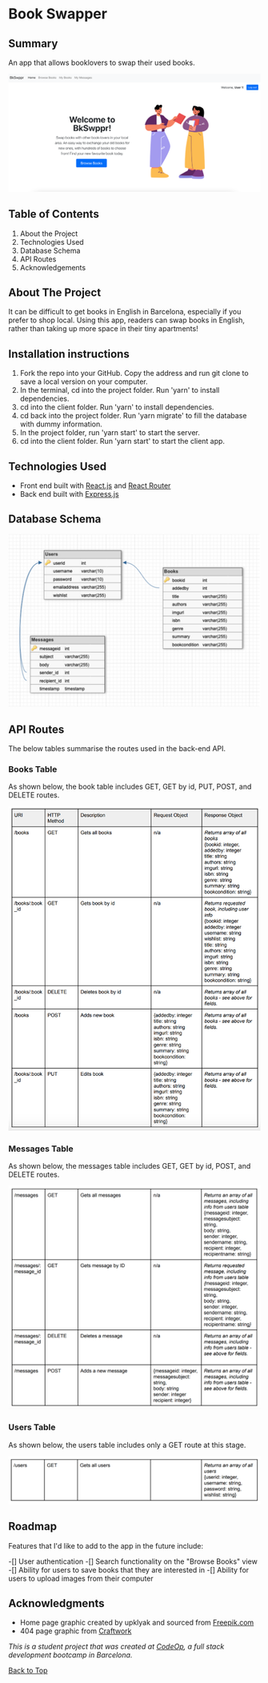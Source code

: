 # Book Swapper

## Summary

An app that allows booklovers to swap their used books.

![Screenshot of app front page](Screenshot.png)

## Table of Contents

1. About the Project
2. Technologies Used
3. Database Schema
4. API Routes
5. Acknowledgements

<!-- ABOUT THE PROJECT -->
## About The Project

It can be difficult to get books in English in Barcelona, especially if you prefer to shop local. Using this app, readers can swap books in English, rather than taking up more space in their tiny apartments!

## Installation instructions

1. Fork the repo into your GitHub. Copy the address and run git clone to save a local version on your computer.
2. In the terminal, cd into the project folder. Run 'yarn' to install dependencies.
3. cd into the client folder. Run 'yarn' to install dependencies.
4. cd back into the project folder. Run 'yarn migrate' to fill the database with dummy information.
5. In the project folder, run 'yarn start' to start the server.
6. cd into the client folder. Run 'yarn start' to start the client app.

## Technologies Used

* Front end built with [React.js](https://reactjs.org/) and [React Router](https://reactrouter.com/)
* Back end built with [Express.js](https://expressjs.com/)

## Database Schema

![Screenshot of database schema](db-schema.png)

## API Routes

The below tables summarise the routes used in the back-end API.

### Books Table

As shown below, the book table includes GET, GET by id, PUT, POST, and DELETE routes.

![API routes for books table](books-api-routes.png)

### Messages Table

As shown below, the messages table includes GET, GET by id, POST, and DELETE routes.

![API routes for messages table](messages-api-routes.png)

### Users Table

As shown below, the users table includes only a GET route at this stage.

![API routes for users table](users-api-routes.png)

<!-- ROADMAP -->

## Roadmap

Features that I'd like to add to the app in the future include:

-[] User authentication
-[] Search functionality on the "Browse Books" view
-[] Ability for users to save books that they are interested in
-[] Ability for users to upload images from their computer

<!-- ACKNOWLEDGMENTS -->
## Acknowledgments

* Home page graphic created by upklyak and sourced from [Freepik.com](https://www.freepik.com/vectors/people-book)
* 404 page graphic from [Craftwork](http://www.craftwork.design)

_This is a student project that was created at [CodeOp](http://codeop.tech), a full stack development bootcamp in Barcelona._

[Back to Top](#book-swapper)
